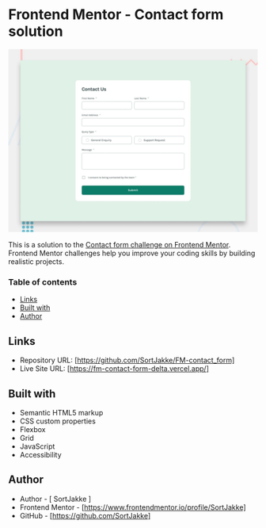 # Frontend Mentor - Contact form solution

![Design preview for the Contact form coding challenge](preview.jpg)

This is a solution to the [Contact form challenge on Frontend Mentor](https://www.frontendmentor.io/challenges/contact-form--G-hYlqKJj). Frontend Mentor challenges help you improve your coding skills by building realistic projects.

### Table of contents

- [Links](#links)
- [Built with](#built-with)
- [Author](#author)

## Links

- Repository URL: [https://github.com/SortJakke/FM-contact_form]
- Live Site URL: [https://fm-contact-form-delta.vercel.app/]

## Built with

- Semantic HTML5 markup
- CSS custom properties
- Flexbox
- Grid
- JavaScript
- Accessibility

## Author

- Author - [ SortJakke ]
- Frontend Mentor - [https://www.frontendmentor.io/profile/SortJakke]
- GitHub - [https://github.com/SortJakke]
